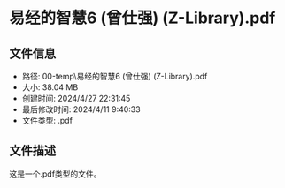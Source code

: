 ﻿# 易经的智慧6 (曾仕强) (Z-Library).pdf

## 文件信息
- 路径: 00-temp\易经的智慧6 (曾仕强) (Z-Library).pdf
- 大小: 38.04 MB
- 创建时间: 2024/4/27 22:31:45
- 最后修改时间: 2024/4/11 9:40:33
- 文件类型: .pdf

## 文件描述
这是一个.pdf类型的文件。

